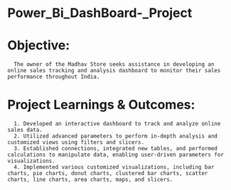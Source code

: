 # Power_Bi_DashBoard-_Project 

# Objective: 
      The owner of the Madhav Store seeks assistance in developing an online sales tracking and analysis dashboard to monitor their sales performance throughout India.

# Project Learnings & Outcomes:
      1. Developed an interactive dashboard to track and analyze online sales data.
      2. Utilized advanced parameters to perform in-depth analysis and customized views using filters and slicers. 
      3. Established connections, integrated new tables, and performed calculations to manipulate data, enabling user-driven parameters for visualizations. 
      4. Implemented various customized visualizations, including bar charts, pie charts, donut charts, clustered bar charts, scatter charts, line charts, area charts, maps, and slicers.

